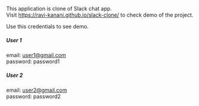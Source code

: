This application is clone of Slack chat app.  
Visit https://ravi-kanani.github.io/slack-clone/ to check demo of the project.  


Use this credentials to see demo.  
##### User 1
email: user1@gmail.com  
password: password1  

##### User 2
email: user2@gmail.com  
password: password2  
